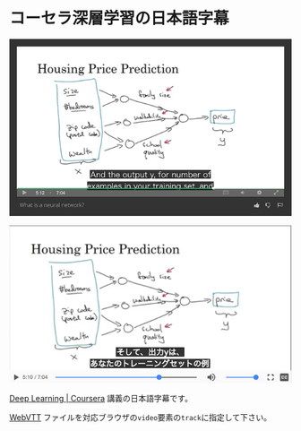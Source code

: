 # コーセラ深層学習の日本語字幕

![en.png](https://github.com/PonDad/CourseraDeepLearning1-JapaneseSubtitles/blob/master/img/en.png)

![ja.png](https://github.com/PonDad/CourseraDeepLearning1-JapaneseSubtitles/blob/master/img/ja.png)

[Deep Learning | Coursera](https://www.coursera.org/specializations/deep-learning) 講義の日本語字幕です。

[WebVTT](https://developer.mozilla.org/ja/docs/Web/API/Web_Video_Text_Tracks_Format) ファイルを対応ブラウザの`video`要素の`track`に指定して下さい。
